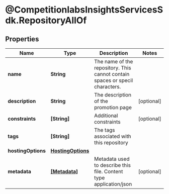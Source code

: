 # @CompetitionlabsInsightsServicesSdk.RepositoryAllOf

## Properties

Name | Type | Description | Notes
------------ | ------------- | ------------- | -------------
**name** | **String** | The name of the repository. This cannot contain spaces or specil characters. | 
**description** | **String** | The description of the promotion page | [optional] 
**constraints** | **[String]** | Additional constraints | [optional] 
**tags** | **[String]** | The tags associated with this repository | 
**hostingOptions** | [**HostingOptions**](HostingOptions.md) |  | 
**metadata** | [**[Metadata]**](Metadata.md) | Metadata used to describe this file. Content type application/json | [optional] 


